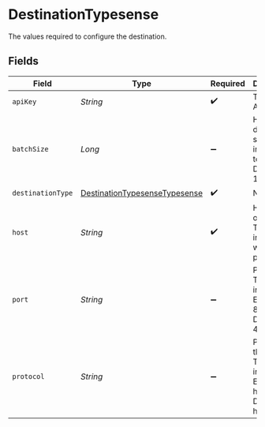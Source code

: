 # DestinationTypesense

The values required to configure the destination.


## Fields

| Field                                                                                 | Type                                                                                  | Required                                                                              | Description                                                                           |
| ------------------------------------------------------------------------------------- | ------------------------------------------------------------------------------------- | ------------------------------------------------------------------------------------- | ------------------------------------------------------------------------------------- |
| `apiKey`                                                                              | *String*                                                                              | :heavy_check_mark:                                                                    | Typesense API Key                                                                     |
| `batchSize`                                                                           | *Long*                                                                                | :heavy_minus_sign:                                                                    | How many documents should be imported together. Default 1000                          |
| `destinationType`                                                                     | [DestinationTypesenseTypesense](../../models/shared/DestinationTypesenseTypesense.md) | :heavy_check_mark:                                                                    | N/A                                                                                   |
| `host`                                                                                | *String*                                                                              | :heavy_check_mark:                                                                    | Hostname of the Typesense instance without protocol.                                  |
| `port`                                                                                | *String*                                                                              | :heavy_minus_sign:                                                                    | Port of the Typesense instance. Ex: 8108, 80, 443. Default is 443                     |
| `protocol`                                                                            | *String*                                                                              | :heavy_minus_sign:                                                                    | Protocol of the Typesense instance. Ex: http or https. Default is https               |
